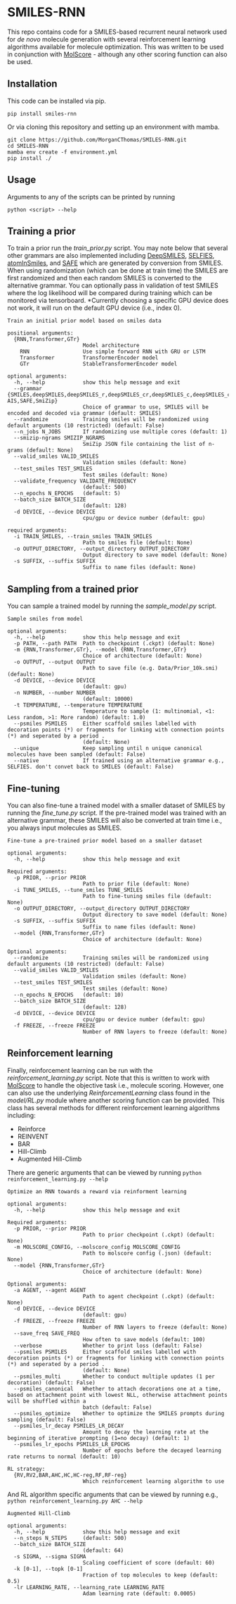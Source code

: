 # SMILES-RNN

This repo contains code for a SMILES-based recurrent neural network used for *de novo* molecule generation with several  reinforcement learning algorithms available for molecule optimization. This was written to be used in conjunction with [MolScore](https://github.com/MorganCThomas/MolScore) - although any other scoring function can also be used.

## Installation
This code can be installed via pip.

```
pip install smiles-rnn
```

Or via cloning this repository and setting up an environment with mamba.

```
git clone https://github.com/MorganCThomas/SMILES-RNN.git
cd SMILES-RNN
mamba env create -f environment.yml
pip install ./
```

## Usage
Arguments to any of the scripts can be printed by running 

```
python <script> --help
```

## Training a prior

To train a prior run the *train_prior.py* script. You may note below that several other grammars are also implemented including [DeepSMILES](https://chemrxiv.org/engage/chemrxiv/article-details/60c73ed6567dfe7e5fec388d), [SELFIES](https://iopscience.iop.org/article/10.1088/2632-2153/aba947), [atomInSmiles](https://jcheminf.biomedcentral.com/articles/10.1186/s13321-023-00725-9), and [SAFE](https://arxiv.org/abs/2310.10773) which are generated by conversion from SMILES. When using randomization (which can be done at train time) the SMILES are first randomized and then each random SMILES is converted to the alternative grammar. You can optionally pass in validation of test SMILES where the log likelihood will be compared during training which can be monitored via tensorboard. *Currently choosing a specific GPU device does not work, it will run on the default GPU device (i.e., index 0).

```
Train an initial prior model based on smiles data

positional arguments:
  {RNN,Transformer,GTr}
                        Model architecture
    RNN                 Use simple forward RNN with GRU or LSTM
    Transformer         TransformerEncoder model
    GTr                 StableTransformerEncoder model

optional arguments:
  -h, --help            show this help message and exit
  --grammar {SMILES,deepSMILES,deepSMILES_r,deepSMILES_cr,deepSMILES_c,deepSMILES_cb,deepSMILES_b,SELFIES, AIS,SAFE,SmiZip}
                        Choice of grammar to use, SMILES will be encoded and decoded via grammar (default: SMILES)
  --randomize           Training smiles will be randomized using default arguments (10 restricted) (default: False)
  --n_jobs N_JOBS       If randomizing use multiple cores (default: 1)
  --smizip-ngrams SMIZIP_NGRAMS
                        SmiZip JSON file containing the list of n-grams (default: None)
  --valid_smiles VALID_SMILES
                        Validation smiles (default: None)
  --test_smiles TEST_SMILES
                        Test smiles (default: None)
  --validate_frequency VALIDATE_FREQUENCY
                        (default: 500)
  --n_epochs N_EPOCHS   (default: 5)
  --batch_size BATCH_SIZE
                        (default: 128)
  -d DEVICE, --device DEVICE
                        cpu/gpu or device number (default: gpu)

required arguments:
  -i TRAIN_SMILES, --train_smiles TRAIN_SMILES
                        Path to smiles file (default: None)
  -o OUTPUT_DIRECTORY, --output_directory OUTPUT_DIRECTORY
                        Output directory to save model (default: None)
  -s SUFFIX, --suffix SUFFIX
                        Suffix to name files (default: None)
```

## Sampling from a trained prior

You can sample a trained model by running the *sample_model.py* script.

```
Sample smiles from model

optional arguments:
  -h, --help            show this help message and exit
  -p PATH, --path PATH  Path to checkpoint (.ckpt) (default: None)
  -m {RNN,Transformer,GTr}, --model {RNN,Transformer,GTr}
                        Choice of architecture (default: None)
  -o OUTPUT, --output OUTPUT
                        Path to save file (e.g. Data/Prior_10k.smi) (default: None)
  -d DEVICE, --device DEVICE
                        (default: gpu)
  -n NUMBER, --number NUMBER
                        (default: 10000)
  -t TEMPERATURE, --temperature TEMPERATURE
                        Temperature to sample (1: multinomial, <1: Less random, >1: More random) (default: 1.0)
  --psmiles PSMILES     Either scaffold smiles labelled with decoration points (*) or fragments for linking with connection points (*) and seperated by a period .
                        (default: None)
  --unique              Keep sampling until n unique canonical molecules have been sampled (default: False)
  --native              If trained using an alternative grammar e.g., SELFIES. don't convet back to SMILES (default: False)
```

## Fine-tuning

You can also fine-tune a trained model with a smaller dataset of SMILES by running the *fine_tune.py* script. If the pre-trained model was trained with an alternative grammar, these SMILES will also be converted at train time i.e., you always input molecules as SMILES.

```
Fine-tune a pre-trained prior model based on a smaller dataset

optional arguments:
  -h, --help            show this help message and exit

Required arguments:
  -p PRIOR, --prior PRIOR
                        Path to prior file (default: None)
  -i TUNE_SMILES, --tune_smiles TUNE_SMILES
                        Path to fine-tuning smiles file (default: None)
  -o OUTPUT_DIRECTORY, --output_directory OUTPUT_DIRECTORY
                        Output directory to save model (default: None)
  -s SUFFIX, --suffix SUFFIX
                        Suffix to name files (default: None)
  --model {RNN,Transformer,GTr}
                        Choice of architecture (default: None)

Optional arguments:
  --randomize           Training smiles will be randomized using default arguments (10 restricted) (default: False)
  --valid_smiles VALID_SMILES
                        Validation smiles (default: None)
  --test_smiles TEST_SMILES
                        Test smiles (default: None)
  --n_epochs N_EPOCHS   (default: 10)
  --batch_size BATCH_SIZE
                        (default: 128)
  -d DEVICE, --device DEVICE
                        cpu/gpu or device number (default: gpu)
  -f FREEZE, --freeze FREEZE
                        Number of RNN layers to freeze (default: None)
```

## Reinforcement learning

Finally, reinforcement learning can be run with the *reinforcement_learning.py* script. Note that this is written to work with [MolScore]() to handle the objective task i.e., molecule scoring. However, one can also use the underlying *ReinforcementLearning* class found in the *model/RL.py* module where another scoring function can be provided. This class has several methods for different reinforcement learning algorithms including:
- Reinforce
- REINVENT
- BAR
- Hill-Climb
- Augmented Hill-Climb

There are generic arguments that can be viewed by running `python reinforcement_learning.py --help`

```
Optimize an RNN towards a reward via reinforment learning

optional arguments:
  -h, --help            show this help message and exit

Required arguments:
  -p PRIOR, --prior PRIOR
                        Path to prior checkpoint (.ckpt) (default: None)
  -m MOLSCORE_CONFIG, --molscore_config MOLSCORE_CONFIG
                        Path to molscore config (.json) (default: None)
  --model {RNN,Transformer,GTr}
                        Choice of architecture (default: None)

Optional arguments:
  -a AGENT, --agent AGENT
                        Path to agent checkpoint (.ckpt) (default: None)
  -d DEVICE, --device DEVICE
                        (default: gpu)
  -f FREEZE, --freeze FREEZE
                        Number of RNN layers to freeze (default: None)
  --save_freq SAVE_FREQ
                        How often to save models (default: 100)
  --verbose             Whether to print loss (default: False)
  --psmiles PSMILES     Either scaffold smiles labelled with decoration points (*) or fragments for linking with connection points (*) and seperated by a period .
                        (default: None)
  --psmiles_multi       Whether to conduct multiple updates (1 per decoration) (default: False)
  --psmiles_canonical   Whether to attach decorations one at a time, based on attachment point with lowest NLL, otherwise attachment points will be shuffled within a
                        batch (default: False)
  --psmiles_optimize    Whether to optimize the SMILES prompts during sampling (default: False)
  --psmiles_lr_decay PSMILES_LR_DECAY
                        Amount to decay the learning rate at the beginning of iterative prompting (1=no decay) (default: 1)
  --psmiles_lr_epochs PSMILES_LR_EPOCHS
                        Number of epochs before the decayed learning rate returns to normal (default: 10)

RL strategy:
  {RV,RV2,BAR,AHC,HC,HC-reg,RF,RF-reg}
                        Which reinforcement learning algorithm to use
```

And RL algorithm specific arguments that can be viewed by running e.g., `python reinforcement_learning.py AHC --help`

```
Augmented Hill-Climb

optional arguments:
  -h, --help            show this help message and exit
  --n_steps N_STEPS     (default: 500)
  --batch_size BATCH_SIZE
                        (default: 64)
  -s SIGMA, --sigma SIGMA
                        Scaling coefficient of score (default: 60)
  -k [0-1], --topk [0-1]
                        Fraction of top molecules to keep (default: 0.5)
  -lr LEARNING_RATE, --learning_rate LEARNING_RATE
                        Adam learning rate (default: 0.0005)
```